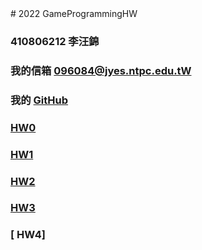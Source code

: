 <!DOCTYPE html>
<html>
<head>
	# 2022 GameProgrammingHW
</head>

<body>

### 410806212 李汪錦
### 我的信箱 [096084@jyes.ntpc.edu.tW]
### 我的 [GitHub]
### [       HW0]
### [       HW1]
### [       HW2]
### [       HW3]	
### [       HW4]


[096084@jyes.ntpc.edu.tW]:<mailto:096084@jyes.ntpc.edu.tw>
[GitHub]:<https://kingta1487.github.io/GameProgramming/index.html>
[       HW0]:<HW0/HW0.html>
[       HW1]:<HW1/HW1.html>
[       HW2]:<HW2/HW2.html>
[       HW3]:<HW3/HW3.html>
[       HW3]:<HW4/HW4.html>
</body>

</html>